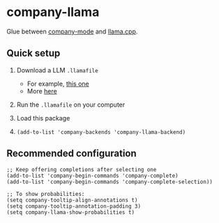 company-llama
=============

Glue between [company-mode](https://github.com/company-mode/company-mode) and [llama.cpp](https://github.com/ggerganov/llama.cpp).

Quick setup
-----------

1. Download a LLM `.llamafile`
   - For example, [this one](https://huggingface.co/jartine/WizardCoder-Python-34B-V1.0-llamafile/resolve/main/wizardcoder-python-34b-v1.0.Q5_K_M.llamafile?download=true)
   - More [here](https://github.com/jart/emacs-copilot?tab=readme-ov-file#llm-download-links)

2. Run the `.llamafile` on your computer

3. Load this package

4. ```elisp
   (add-to-list 'company-backends 'company-llama-backend)
   ```

Recommended configuration
-------------------------

```elisp
;; Keep offering completions after selecting one
(add-to-list 'company-begin-commands 'company-complete)
(add-to-list 'company-begin-commands 'company-complete-selection))

;; To show probabilities:
(setq company-tooltip-align-annotations t)
(setq company-tooltip-annotation-padding 3)
(setq company-llama-show-probabilities t)
```
